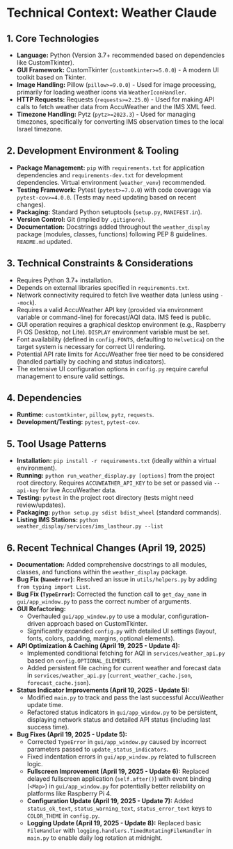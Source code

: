 # Technical Context: Weather Claude

## 1. Core Technologies

- **Language:** Python (Version 3.7+ recommended based on dependencies like CustomTkinter).
- **GUI Framework:** CustomTkinter (`customtkinter>=5.0.0`) - A modern UI toolkit based on Tkinter.
- **Image Handling:** Pillow (`pillow>=9.0.0`) - Used for image processing, primarily for loading weather icons via `WeatherIconHandler`.
- **HTTP Requests:** Requests (`requests>=2.25.0`) - Used for making API calls to fetch weather data from AccuWeather and the IMS XML feed.
- **Timezone Handling:** Pytz (`pytz>=2023.3`) - Used for managing timezones, specifically for converting IMS observation times to the local Israel timezone.

## 2. Development Environment & Tooling

- **Package Management:** `pip` with `requirements.txt` for application dependencies and `requirements-dev.txt` for development dependencies. Virtual environment (`weather_venv`) recommended.
- **Testing Framework:** Pytest (`pytest>=7.0.0`) with code coverage via `pytest-cov>=4.0.0`. (Tests may need updating based on recent changes).
- **Packaging:** Standard Python setuptools (`setup.py`, `MANIFEST.in`).
- **Version Control:** Git (implied by `.gitignore`).
- **Documentation:** Docstrings added throughout the `weather_display` package (modules, classes, functions) following PEP 8 guidelines. `README.md` updated.

## 3. Technical Constraints & Considerations

- Requires Python 3.7+ installation.
- Depends on external libraries specified in `requirements.txt`.
- Network connectivity required to fetch live weather data (unless using `--mock`).
- Requires a valid AccuWeather API key (provided via environment variable or command-line) for forecast/AQI data. IMS feed is public.
- GUI operation requires a graphical desktop environment (e.g., Raspberry Pi OS Desktop, not Lite). `DISPLAY` environment variable must be set.
- Font availability (defined in `config.FONTS`, defaulting to `Helvetica`) on the target system is necessary for correct UI rendering.
- Potential API rate limits for AccuWeather free tier need to be considered (handled partially by caching and status indicators).
- The extensive UI configuration options in `config.py` require careful management to ensure valid settings.

## 4. Dependencies

- **Runtime:** `customtkinter`, `pillow`, `pytz`, `requests`.
- **Development/Testing:** `pytest`, `pytest-cov`.

## 5. Tool Usage Patterns

- **Installation:** `pip install -r requirements.txt` (ideally within a virtual environment).
- **Running:** `python run_weather_display.py [options]` from the project root directory. Requires `ACCUWEATHER_API_KEY` to be set or passed via `--api-key` for live AccuWeather data.
- **Testing:** `pytest` in the project root directory (tests might need review/updates).
- **Packaging:** `python setup.py sdist bdist_wheel` (standard commands).
- **Listing IMS Stations:** `python weather_display/services/ims_lasthour.py --list`

## 6. Recent Technical Changes (April 19, 2025)

- **Documentation:** Added comprehensive docstrings to all modules, classes, and functions within the `weather_display` package.
- **Bug Fix (`NameError`):** Resolved an issue in `utils/helpers.py` by adding `from typing import List`.
- **Bug Fix (`TypeError`):** Corrected the function call to `get_day_name` in `gui/app_window.py` to pass the correct number of arguments.
- **GUI Refactoring:**
    - Overhauled `gui/app_window.py` to use a modular, configuration-driven approach based on CustomTkinter.
    - Significantly expanded `config.py` with detailed UI settings (layout, fonts, colors, padding, margins, optional elements).
- **API Optimization & Caching (April 19, 2025 - Update 4):**
    - Implemented conditional fetching for AQI in `services/weather_api.py` based on `config.OPTIONAL_ELEMENTS`.
    - Added persistent file caching for current weather and forecast data in `services/weather_api.py` (`current_weather_cache.json`, `forecast_cache.json`).
- **Status Indicator Improvements (April 19, 2025 - Update 5):**
    - Modified `main.py` to track and pass the last successful AccuWeather update time.
    - Refactored status indicators in `gui/app_window.py` to be persistent, displaying network status and detailed API status (including last success time).
- **Bug Fixes (April 19, 2025 - Update 5):**
    - Corrected `TypeError` in `gui/app_window.py` caused by incorrect parameters passed to `update_status_indicators`.
    - Fixed indentation errors in `gui/app_window.py` related to fullscreen logic.
    - **Fullscreen Improvement (April 19, 2025 - Update 6):** Replaced delayed fullscreen application (`self.after()`) with event binding (`<Map>`) in `gui/app_window.py` for potentially better reliability on platforms like Raspberry Pi 4.
    - **Configuration Update (April 19, 2025 - Update 7):** Added `status_ok_text`, `status_warning_text`, `status_error_text` keys to `COLOR_THEME` in `config.py`.
    - **Logging Update (April 19, 2025 - Update 8):** Replaced basic `FileHandler` with `logging.handlers.TimedRotatingFileHandler` in `main.py` to enable daily log rotation at midnight.
